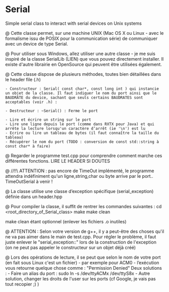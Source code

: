 # Serial
Simple serial class to interact with serial devices on Unix systems


@ Cette classe permet, sur une machine UNIX (Mac OS X ou Linux -  avec le formalisme issu de POSIX pour la communication série) de communiquer avec un device de type Serial.


@ Pour utiliser sous Windows, allez utiliser une autre classe - je me suis inspiré de la classe SerialLib (LIEN) que vous pouvez directement installer. 
Il existe d'autre librairie en OpenSource qui peuvent être utilisées également.


@ Cette classe dispose de plusieurs méthodes, toutes bien détaillées dans le header file (.h)
  
	- Constructeur : Serial( const char*, const long int ) qui instancie un objet de la classe. Il faut indiquer le nom du port ainsi que le BAUDRATE du device, sachant que seuls certains BAUDRATES sont acceptables (voir .h) : 

	- Destructeur : ~Serial() : Ferme le port

	- Lire et écrire un string sur le port
	- Lire une ligne depuis le port (comme dans RXTX pour Java) et qui arrête la lecture lorsqu'un caractère d’arrêt (ie '\n') est lu
	- Ecrire ou lire un tableau de bytes (il faut connaître la taille du tableau)
	- Récupérer le nom du port (TODO : conversion de const std::string à const char* à faire)


@ Regarder le programme test.cpp pour comprendre comment marche ces différentes fonctions. LIRE LE HEADER SI DOUTES


@ //!!\\ ATTENTION : pas encore de TimeOut implémenté, le programme attendra indéfiniment qu'un ligne,string,char ou byte arrive par le port.. TimeOutSerial à venir !


@ La classe utilise une classe d’exception spécifique (serial_exception) définie dans un header.hpp


@ Pour compiler la classe, il suffit de rentrer les commandes suivantes : 
            cd <root_directory_of_Serial_class>
            make
            make clean

  make clean étant optionnel (enlever les fichiers .o inutiles)


@ ATTENTION : Selon votre version de g++, il y a peut-être des choses qu'il ne va pas aimer dans le main de test.cpp. Pour régler le problème, il faut juste enlever le "serial_exception::" lors de la construction de l'exception (on ne peut pas appeler le constructeur sur un objet déjà créé)


@ Lors des opérations de lecture, il se peut que selon le nom de votre port (en fait sous Linux c'est un fichier) - par exemple pour ACM0 - l’exécution vous retourne quelque chose comme : 
		"Permission Denied"
	Deux solutions : 
		- Faire un alias du port :
			sudo ln -s /dev/ttyACMx /dev/ttyS8x
		- Autre solution, changer les droits de l'user sur les ports (cf Google, je vais pas tout recopier ;) )

